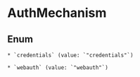 
# AuthMechanism

## Enum


    * `credentials` (value: `"credentials"`)

    * `webauth` (value: `"webauth"`)



